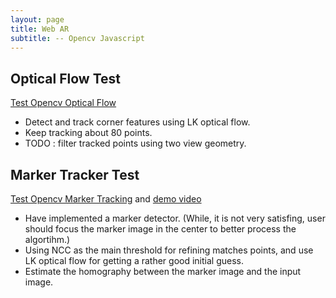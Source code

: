 ```yaml
---
layout: page
title: Web AR
subtitle: -- Opencv Javascript
---
```


## Optical Flow Test

[Test Opencv Optical Flow](https://gggliuye.github.io/opencv_js/video_optical_flow.html)

* Detect and track corner features using LK optical flow.
* Keep tracking about 80 points.
* TODO : filter tracked points using two view geometry.


## Marker Tracker Test

[Test Opencv Marker Tracking](https://gggliuye.github.io/opencv_js/video_marker.html) and [demo video](https://www.bilibili.com/video/BV1ct4y1v7gt)

* Have implemented a marker detector. (While, it is not very satisfing, user should focus the marker image in the center to better process the algortihm.)
* Using NCC as the main threshold for refining matches points, and use LK optical flow for getting a rather good initial guess.
* Estimate the homography between the marker image and the input image.
